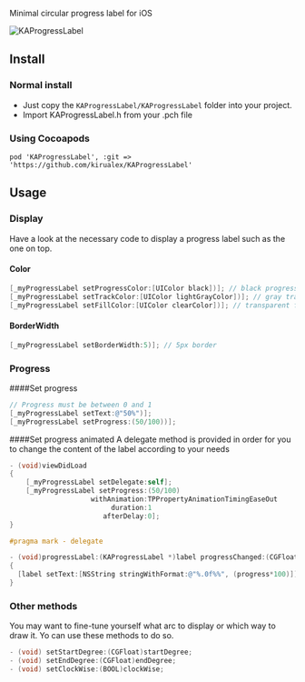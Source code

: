 Minimal circular progress label for iOS

![KAProgressLabel](http://i.imgur.com/NHlXx10.png)

## Install

### Normal install

* Just copy the `KAProgressLabel/KAProgressLabel` folder into your project.
* Import KAProgressLabel.h from your .pch file

### Using Cocoapods

`pod 'KAProgressLabel', :git => 'https://github.com/kirualex/KAProgressLabel'`

## Usage

### Display

Have a look at the necessary code to display a progress label such as the one on top.

#### Color

```objective-c
[_myProgressLabel setProgressColor:[UIColor black])]; // black progress bar
[_myProgressLabel setTrackColor:[UIColor lightGrayColor])]; // gray track bar
[_myProgressLabel setFillColor:[UIColor clearColor])]; // transparent fill color
```

#### BorderWidth

```objective-c
[_myProgressLabel setBorderWidth:5)]; // 5px border
```

### Progress

####Set progress

```objective-c
// Progress must be between 0 and 1
[_myProgressLabel setText:@"50%")];
[_myProgressLabel setProgress:(50/100))];
```

####Set progress animated
A delegate method is provided in order for you to change the content of the label according to your needs

```objective-c
- (void)viewDidLoad
{
	[_myProgressLabel setDelegate:self];
	[_myProgressLabel setProgress:(50/100)
	                withAnimation:TPPropertyAnimationTimingEaseOut
	                     duration:1
	                   afterDelay:0];
}

#pragma mark - delegate

- (void)progressLabel:(KAProgressLabel *)label progressChanged:(CGFloat)progress
{
  [label setText:[NSString stringWithFormat:@"%.0f%%", (progress*100)]];
}
```

### Other methods

You may want to fine-tune yourself what arc to display or which way to draw it.
Yo can use these methods to do so.

```objective-c
- (void) setStartDegree:(CGFloat)startDegree;
- (void) setEndDegree:(CGFloat)endDegree;
- (void) setClockWise:(BOOL)clockWise;
```


